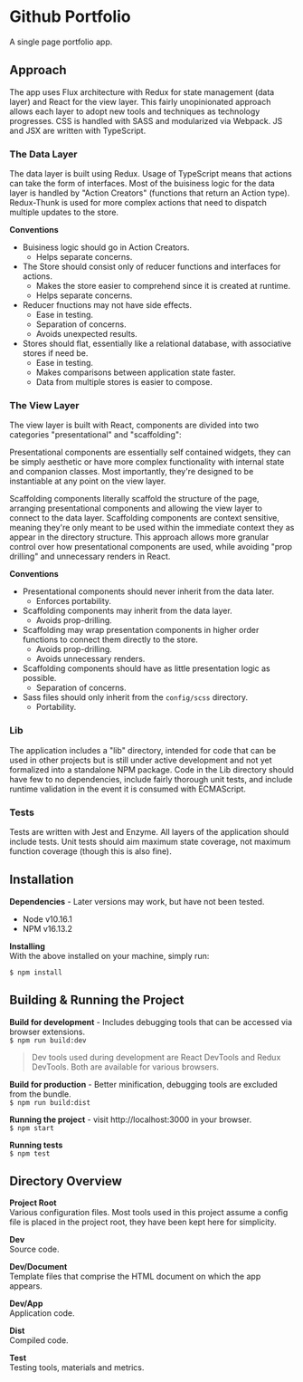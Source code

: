 # Github Portfolio

A single page portfolio app.

## Approach

The app uses Flux architecture with Redux for state management (data layer) and React for the view layer.  This fairly unopinionated approach allows each layer
to adopt new tools and techniques as technology progresses.  CSS is handled
with SASS and modularized via Webpack.  JS and JSX are written with TypeScript.

### The Data Layer  
The data layer is built using Redux.  Usage of TypeScript means that actions can
take the form of interfaces.  Most of the buisiness logic for the data layer is
handled by "Action Creators" (functions that return an Action type).
Redux-Thunk is used for more complex actions that need to dispatch multiple
updates to the store.

**Conventions**  
* Buisiness logic should go in Action Creators.
  * Helps separate concerns.
* The Store should consist only of reducer functions and interfaces for actions.
  * Makes the store easier to comprehend since it is created at runtime.
  * Helps separate concerns.
* Reducer fnuctions may not have side effects.
  * Ease in testing.
  * Separation of concerns.
  * Avoids unexpected results.
* Stores should flat, essentially like a relational database, with associative
stores if need be.
  * Ease in testing.
  * Makes comparisons between application state faster.
  * Data from multiple stores is easier to compose.

### The View Layer  
The view layer is built with React, components are divided into two
categories "presentational" and "scaffolding":

Presentational components are essentially self contained widgets, they can be
simply aesthetic or have more complex functionality with internal state and companion classes.  Most importantly, they're designed to be instantiable at any
point on the view layer.

Scaffolding components literally scaffold the structure of the page, arranging
presentational components and allowing the view layer to connect to the data
layer. Scaffolding components are context sensitive, meaning they're only meant
to be used within the immediate context they as appear in the directory
structure.  This approach allows more granular control over how presentational
components are used, while avoiding "prop drilling" and unnecessary renders in
React.

**Conventions**
* Presentational components should never inherit from the data later.
  * Enforces portability.
* Scaffolding components may inherit from the data layer. 
  * Avoids prop-drilling.
* Scaffolding may wrap presentation components in higher order functions to
connect them directly to the store.
  * Avoids prop-drilling.
  * Avoids unnecessary renders.
* Scaffolding components should have as little presentation logic as possible.
  * Separation of concerns.
* Sass files should only inherit from the `config/scss` directory.
  * Portability.

### Lib
The application includes a "lib" directory, intended for code that can be
used in other projects but is still under active development and not yet
formalized into a standalone NPM package.  Code in the Lib directory should have
few to no dependencies, include fairly thorough unit tests, and include runtime validation in the event it is consumed with ECMAScript.

### Tests
Tests are written with Jest and Enzyme.  All layers of the application should
include tests.  Unit tests should aim maximum state coverage, not maximum
function coverage (though this is also fine).


## Installation

**Dependencies** - Later versions may work, but have not been tested.
* Node v10.16.1
* NPM v16.13.2

**Installing**  
With the above installed on your machine, simply run:
```
$ npm install
```

## Building & Running the Project

**Build for development** - Includes debugging tools that can be accessed via
browser extensions.  
```$ npm run build:dev```

> Dev tools used during development are React DevTools and Redux DevTools.  Both
are available for various browsers.

**Build for production** - Better minification, debugging tools are excluded
from the bundle.  
```$ npm run build:dist```

**Running the project** - visit http://localhost:3000 in your browser.  
```$ npm start```

**Running tests**  
```$ npm test```

## Directory Overview

**Project Root**  
Various configuration files.  Most tools used in this project assume a config
file is placed in the project root, they have been kept here for simplicity.

**Dev**  
Source code.

**Dev/Document**  
Template files that comprise the HTML document on which the app appears.

**Dev/App**  
Application code.

**Dist**  
Compiled code.

**Test**  
Testing tools, materials and metrics.